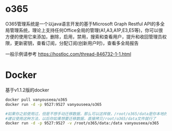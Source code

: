 # o365
O365管理系统是一个以java语言开发的基于Microsoft Graph Restful API的多全局管理系统，理论上支持任何Office全局的管理(A1,A3,A1P,E3,E5等)，你可以很方便的使用它来添加，删除，启用，禁用，搜索和查看用户，提升和收回管理员权限，更新密钥，查看订阅，分配订阅(创新用户时)，查看多全局报告

一般示例请参考
https://hostloc.com/thread-846732-1-1.html


# Docker 
基于v1.1.2版的docker
```bash
docker pull vanyouseea/o365
docker run -d -p 9527:9527 vanyouseea/o365

#如果你之前使用过，但是不想手动迁移数据，那么可以这样做，/root/o365/data是你本地的文件夹
#建议使用这种方法，以后你如果想要迁移数据，直接拷贝/root/o365/data文件就行了
docker run -d -p 9527:9527 -v /root/o365/data:/data vanyouseea/o365
```
